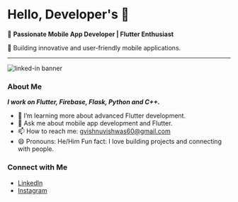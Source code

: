 # Hello, Developer's 👋

🚀 **Passionate Mobile App Developer | Flutter Enthusiast**

📱 Building innovative and user-friendly mobile applications.

---
![linked-in banner](https://github.com/user-attachments/assets/315fe407-cfa4-40ee-9c85-93166ab3b514)

### About Me
***I work on Flutter, Firebase, Flask, Python and C++.***

- 🌱 I’m learning more about advanced Flutter development.
- 💬 Ask me about mobile app development and Flutter.
- 📫 How to reach me: gvishnuvishwas60@gmail.com
- 😄 Pronouns: He/Him
Fun fact: I love building projects and connecting with people.

### Connect with Me

- [LinkedIn](www.linkedin.com/in/vishnu-vishwas)
- [Instagram](https://www.instagram.com/_vish_was_007/)

